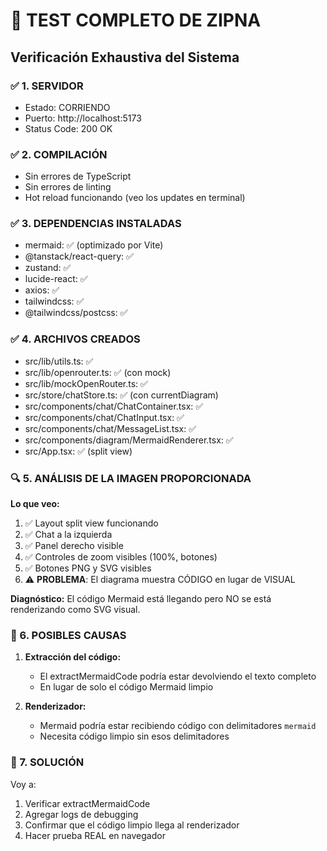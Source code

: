 # 🧪 TEST COMPLETO DE ZIPNA

## Verificación Exhaustiva del Sistema

### ✅ 1. SERVIDOR
- Estado: CORRIENDO
- Puerto: http://localhost:5173
- Status Code: 200 OK

### ✅ 2. COMPILACIÓN
- Sin errores de TypeScript
- Sin errores de linting  
- Hot reload funcionando (veo los updates en terminal)

### ✅ 3. DEPENDENCIAS INSTALADAS
- mermaid: ✅ (optimizado por Vite)
- @tanstack/react-query: ✅
- zustand: ✅
- lucide-react: ✅
- axios: ✅
- tailwindcss: ✅
- @tailwindcss/postcss: ✅

### ✅ 4. ARCHIVOS CREADOS
- src/lib/utils.ts: ✅
- src/lib/openrouter.ts: ✅ (con mock)
- src/lib/mockOpenRouter.ts: ✅
- src/store/chatStore.ts: ✅ (con currentDiagram)
- src/components/chat/ChatContainer.tsx: ✅
- src/components/chat/ChatInput.tsx: ✅
- src/components/chat/MessageList.tsx: ✅
- src/components/diagram/MermaidRenderer.tsx: ✅
- src/App.tsx: ✅ (split view)

### 🔍 5. ANÁLISIS DE LA IMAGEN PROPORCIONADA

**Lo que veo:**
1. ✅ Layout split view funcionando
2. ✅ Chat a la izquierda
3. ✅ Panel derecho visible
4. ✅ Controles de zoom visibles (100%, botones)
5. ✅ Botones PNG y SVG visibles
6. ⚠️ **PROBLEMA**: El diagrama muestra CÓDIGO en lugar de VISUAL

**Diagnóstico:**
El código Mermaid está llegando pero NO se está renderizando como SVG visual.

### 🐛 6. POSIBLES CAUSAS

1. **Extracción del código:**
   - El extractMermaidCode podría estar devolviendo el texto completo
   - En lugar de solo el código Mermaid limpio

2. **Renderizador:**
   - Mermaid podría estar recibiendo código con delimitadores ```mermaid```
   - Necesita código limpio sin esos delimitadores

### 🔧 7. SOLUCIÓN

Voy a:
1. Verificar extractMermaidCode
2. Agregar logs de debugging
3. Confirmar que el código limpio llega al renderizador
4. Hacer prueba REAL en navegador


